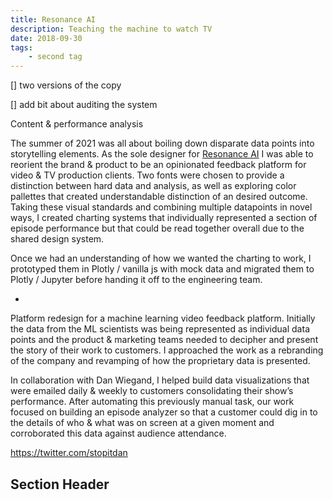 ```yaml
---
title: Resonance AI
description: Teaching the machine to watch TV
date: 2018-09-30
tags: 
    - second tag
---
```


[] two versions of the copy

[] add bit about auditing the system

Content & performance analysis

The summer of 2021 was all about boiling down disparate data points into storytelling elements. As the sole designer for [Resonance AI](https://www.resonanceai.com/) I was able to reorient the brand & product to be an opinionated feedback platform for video & TV production clients. Two fonts were chosen to provide a distinction between hard data and analysis, as well as exploring color pallettes that created understandable distinction of an desired outcome. Taking these visual standards and combining multiple datapoints in novel ways, I created charting systems that individually represented a section of episode performance but that could be read together overall due to the shared design system.

Once we had an understanding of how we wanted the charting to work, I prototyped them in Plotly / vanilla js with mock data and migrated them to Plotly / Jupyter before handing it off to the engineering team.

-
Platform redesign for a machine learning video feedback platform. Initially the data from the ML scientists was being represented as individual data points and the product & marketing teams needed to decipher and present the story of their work to customers. I approached the work as a rebranding of the company and revamping of how the proprietary data is presented. 

In collaboration with Dan Wiegand, I helped build data visualizations that were emailed daily & weekly to customers consolidating their show’s performance. After automating this previously manual task, our work focused on building an episode analyzer so that a customer could dig in to the details of who & what was on screen at a given moment and corroborated this data against audience attendance. 


https://twitter.com/stopitdan

## Section Header



